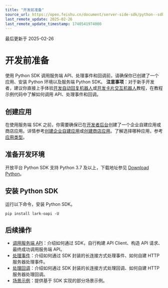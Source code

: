 ```yaml
---
title: "开发前准备"
source_url: https://open.feishu.cn/document/server-side-sdk/python--sdk/preparations-before-development
last_remote_update: 2025-02-26
last_remote_update_timestamp: 1740541974000
---
```

最后更新于 2025-02-26

# 开发前准备

使用 Python SDK 调用服务端 API、处理事件和回调前，请确保你已创建了一个应用、安装 Python 环境以及服务端 Python SDK。
**注意事项**：对于新手开发者，建议你直接上手体验[开发自动回复机器人](https://open.feishu.cn/document/uAjLw4CM/uMzNwEjLzcDMx4yM3ATM/develop-an-echo-bot/introduction)或[开发卡片交互机器人](https://open.feishu.cn/document/uAjLw4CM/uMzNwEjLzcDMx4yM3ATM/develop-a-card-interactive-bot/introduction)教程，在教程示例代码中了解如何调用 API、处理事件和回调。

## 创建应用

在使用服务端 SDK 之前，你需要确保已在[开发者后台](https://open.feishu.cn/app)创建了一个企业自建应用或商店应用。详情参考[创建企业自建应用](https://open.feishu.cn/document/home/introduction-to-custom-app-development/self-built-application-development-process#a0a7f6b0)或[创建商店应用](https://open.feishu.cn/document/uMzNwEjLzcDMx4yM3ATM/ucjN2YjL3YjN24yN2YjN/step1-create-a-store-application)。了解选择哪种应用，参考[应用类型](https://open.feishu.cn/document/home/app-types-introduction/overview#c3c7ad51)。

## 准备开发环境

开放平台 Python SDK 支持 Python 3.7 及以上，下载地址参见 [Download Python](https://www.python.org/downloads/)。

## 安装 Python SDK

运行以下命令，安装 Python SDK。

```
pip install lark-oapi -U
```

## 后续操作

- [调用服务端 API](https://open.feishu.cn/document/uAjLw4CM/ukTMukTMukTM/server-side-sdk/python--sdk/invoke-server-api)：介绍如何通过 SDK，自行构建 API Client、构造 API 请求、最终成功调用服务端 API。
- [处理事件](https://open.feishu.cn/document/uAjLw4CM/ukTMukTMukTM/server-side-sdk/python--sdk/handle-events)：介绍如何通过 SDK 封装的长连接方式处理事件、如何自建 HTTP 服务器处理事件。
- [处理回调](https://open.feishu.cn/document/uAjLw4CM/ukTMukTMukTM/server-side-sdk/python--sdk/handle-callbacks)：介绍如何通过 SDK 封装的长连接方式处理回调、如何自建 HTTP 服务器处理回调。
- [场景示例](https://open.feishu.cn/document/uAjLw4CM/ukTMukTMukTM/server-side-sdk/python--sdk/scenario-example)：提供基于 SDK 实现的部分场景示例。
